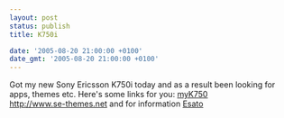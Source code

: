 ```yaml
---
layout: post
status: publish
title: K750i

date: '2005-08-20 21:00:00 +0100'
date_gmt: '2005-08-20 21:00:00 +0100'
---
```

Got my new Sony Ericsson K750i today and as a result been looking for apps, themes etc. Here's some links for you:
<a href="http://www.myk750.lasyk.net/" target="_blank">myK750</a><br>
<a href="http://www.se-themes.net/" target="_blank">http://www.se-themes.net</a>
and for information
<a href="http://www.esato.com/">Esato</a>
